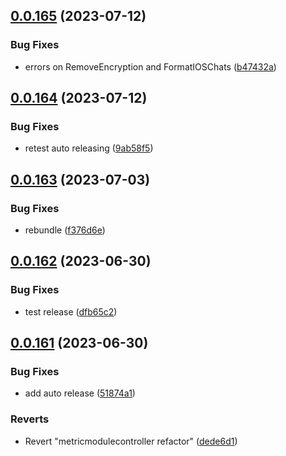 ## [0.0.165](https://github.com/mikemickymick/mercury/compare/v0.0.164...v0.0.165) (2023-07-12)


### Bug Fixes

* errors on RemoveEncryption and FormatIOSChats ([b47432a](https://github.com/mikemickymick/mercury/commit/b47432a6a074566512858c456962619be8f69e19))



## [0.0.164](https://github.com/mikemickymick/mercury/compare/v0.0.163...v0.0.164) (2023-07-12)


### Bug Fixes

* retest auto releasing ([9ab58f5](https://github.com/mikemickymick/mercury/commit/9ab58f524ce6da97d953da73f0dd481095ec77be))



## [0.0.163](https://github.com/mikemickymick/mercury/compare/v0.0.162...v0.0.163) (2023-07-03)


### Bug Fixes

* rebundle ([f376d6e](https://github.com/mikemickymick/mercury/commit/f376d6e139a2a8af0d9eaae86d04fd99390720bb))



## [0.0.162](https://github.com/mikemickymick/mercury/compare/v0.0.161...v0.0.162) (2023-06-30)


### Bug Fixes

* test release ([dfb65c2](https://github.com/mikemickymick/mercury/commit/dfb65c20e909b12189a934bdbf3dfedd34c7f0c3))



## [0.0.161](https://github.com/mikemickymick/mercury/compare/dede6d14b5e5a2afe1121ea98c50131ce73f27ee...v0.0.161) (2023-06-30)


### Bug Fixes

* add auto release ([51874a1](https://github.com/mikemickymick/mercury/commit/51874a1b17be360f73f2da4017c0b40cca3becce))


### Reverts

* Revert "metricmodulecontroller refactor" ([dede6d1](https://github.com/mikemickymick/mercury/commit/dede6d14b5e5a2afe1121ea98c50131ce73f27ee))



